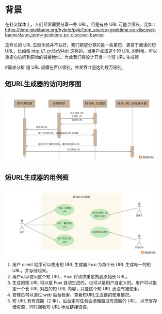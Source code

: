 # 背景
在社交媒体上，人们经常需要分享一些 URL，但是有些 URL 可能会很长，比如：https://time.geekbang.org/hybrid/pvip?utm_source=geektime-pc-discover-banner&utm_term=geektime-pc-discover-banner

这样长的 URL 显然体验并不友好。我们期望分享的是一些更短、更易于阅读的短 URL，比如像 http://1.cn/ScW4dt 这样的。当用户点击这个短 URL 的时候，可以重定向访问到原始的链接地址。为此我们将设计开发一个短 URL 生成器

#需求分析
短 URL 规模在百亿级别，并发吞吐量达到数万级别。
## 短URL生成器的访问时序图
![Resilience](./../pictures/short_url1.png)

## 短URL生成器的用例图
![Resilience](./../pictures/short_url2.png)
1. 用户 client 程序可以使用短 URL 生成器 Fuxi 为每个长 URL 生成唯一的短 URL，并存储起来。
2. 用户可以访问这个短 URL，Fuxi 将请求重定向到原始长 URL。
3. 生成的短 URL 可以是 Fuxi 自动生成的，也可以是用户自定义的。用户可以指定一个长 URL 对应的短 URL 内容，只要这个短 URL 还没有被使用。
4. 管理员可以通过 web 后台检索、查看短URL生成器的使用情况。
5. 短 URL 有有效期（2 年），后台定时任务会清理超过有效期的 URL，以节省存储资源，同时回收短 URL 地址链接资源。

